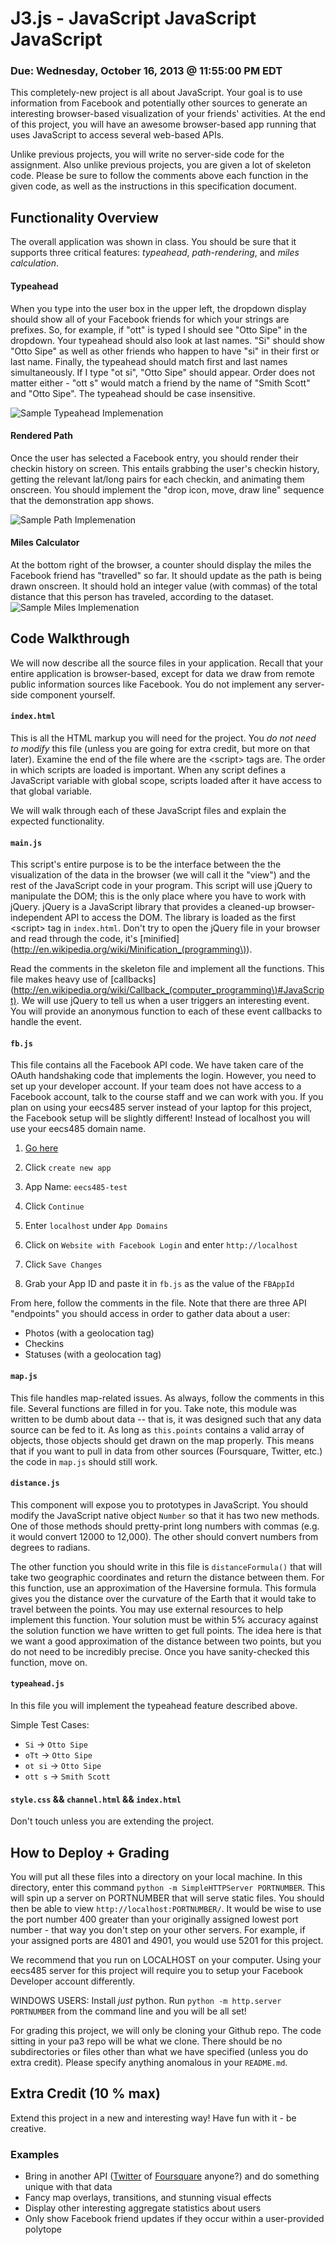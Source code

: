 # J3.js - JavaScript JavaScript JavaScript

### Due: Wednesday, October 16, 2013 @ 11:55:00 PM EDT

This completely-new project is all about JavaScript. Your goal
is to use information from Facebook and potentially other sources to
generate an interesting browser-based visualization of your friends'
activities.  At the end of this project, you will have an awesome
browser-based app running that uses JavaScript to access several
web-based APIs.  

Unlike previous projects, you will write no server-side code for the
assignment.  Also unlike previous projects, you are given a lot of skeleton code.
Please be sure to follow the comments above each function in the given
code, as well as the instructions in this specification document.


## Functionality Overview

The overall application was shown in class.  You should be sure that
it supports three critical features: *typeahead*, *path-rendering*,
and *miles calculation*.


#### Typeahead

When you type into the user box in the upper left, the dropdown display should
show all of your Facebook friends for which your strings are prefixes.
So, for example, if "ott" is typed I should see "Otto Sipe" in the dropdown. Your typeahead should also look at last names. "Si" should show "Otto Sipe" as well as other friends who happen to have "si" in their first or last name. Finally, the typeahead should match first and last names simultaneously. If I type "ot si", "Otto Sipe" should appear. Order does not matter either - "ott s" would match a friend by the name of "Smith Scott" and "Otto Sipe". The typeahead should be case insensitive.


![Sample Typeahead Implemenation](http://i.imgur.com/m0BBZ8X.png)

#### Rendered Path

Once the user has selected a Facebook entry, you should render their
checkin history on screen.  This entails grabbing the user's checkin
history, getting the relevant lat/long pairs for each checkin, and
animating them onscreen.  You should implement the "drop icon, move,
draw line" sequence that the demonstration app shows.

![Sample Path Implemenation](http://i.imgur.com/dTbzBUJ.jpg)

#### Miles Calculator

At the bottom right of the browser, a counter should display the miles
the Facebook friend has "travelled" so far.  It should update as the
path is being drawn onscreen. It should hold an integer value (with
commas) of the total distance that this person has traveled, according
to the dataset.  
![Sample Miles Implemenation](http://i.imgur.com/DjSD9SY.png)


## Code Walkthrough

We will now describe all the source files in your application.  Recall
that your entire application is browser-based, except for data we draw
from remote public information sources like Facebook.  You do not
implement any server-side component yourself.

#### `index.html`

This is all the HTML markup you will need for the project. You <i>do
not need to modify</i> this file (unless you are going for extra
credit, but more on that later). Examine the end of the file where are
the \<script\> tags are. The order in which scripts are loaded is
important. When any script defines a JavaScript variable with global
scope, scripts loaded after it have access to that global variable.

We
will walk through each of these JavaScript files and explain the
expected functionality. 

#### `main.js`

This script's entire purpose is to be the interface between the the
visualization of the data in the browser (we will call it the "view")
and the rest of the JavaScript code in your program. This script will
use jQuery to manipulate the DOM; this is the only place where you
have to work with jQuery. jQuery is a JavaScript library that provides
a cleaned-up browser-independent API to access the DOM. The library is
loaded as the first \<script\> tag in `index.html`. Don't try to open
the jQuery file in your browser and read through the code, it's
[minified](http://en.wikipedia.org/wiki/Minification_(programming\)). 

Read the comments in the skeleton file and implement all the
functions. This file makes heavy use of
[callbacks](http://en.wikipedia.org/wiki/Callback_(computer_programming\)#JavaScript). We
will use jQuery to tell us when a user triggers an interesting event. You will provide an anonymous function to each of these event callbacks to handle the event.


#### `fb.js`

This file contains all the Facebook API code. We have taken care of
the OAuth handshaking code that implements the login.  However, you need to set up your developer account. If your team does not have access to a Facebook account, talk to the course staff and we can work with you. If you plan on using your eecs485 server instead of your laptop for this project, the Facebook setup will be slightly different! Instead of localhost you will use your eecs485 domain name.

1) [Go here](https://developers.facebook.com/apps)

2) Click `create new app`

3) App Name: `eecs485-test`

4) Click `Continue`

5) Enter `localhost` under `App Domains`

6) Click on `Website with Facebook Login` and enter `http://localhost`

7) Click `Save Changes`

8) Grab your App ID and paste it in `fb.js` as the value of the `FBAppId`

From here, follow the comments in the file. Note that there are three
API "endpoints" you should access in order to gather data about a user:

* Photos (with a geolocation tag)
* Checkins
* Statuses (with a geolocation tag)

#### `map.js`

This file handles map-related issues.  As always, follow the comments
in this file. Several functions are filled in for you. Take note, this
module was written to be dumb about data -- that is, it was designed
such that any data source can be fed to it. As long as `this.points`
contains a valid array of objects, those objects should get drawn on
the map properly. This means that if you want to pull in data from
other sources (Foursquare, Twitter, etc.) the code in `map.js` should
still work.

#### `distance.js`

This component will expose you to prototypes in JavaScript. You should modify the JavaScript native object `Number` so that it has two new methods. One of those methods should pretty-print long numbers with commas (e.g. it would convert 12000 to 12,000). The other should convert numbers from degrees to radians.

The other function you should write in this file is `distanceFormula()` that will take two
geographic coordinates and return the distance between them. For this
function, use an approximation of the Haversine formula. This formula
gives you the distance over the curvature of the Earth that it would
take to travel between the points. You may use external resources to
help implement this function. Your solution must be within 5% accuracy
against the solution function we have written to get full points. The
idea here is that we want a good approximation of the distance between
two points, but you do not need to be incredibly precise.
Once you have sanity-checked this function, move on.

#### `typeahead.js`
In this file you will implement the typeahead feature described above.

Simple Test Cases:

* `Si` -> `Otto Sipe`
* `oTt` -> `Otto Sipe`
* `ot si` -> `Otto Sipe`
* `ott s` -> `Smith Scott`

#### `style.css` && `channel.html` && `index.html`

Don't touch unless you are extending the project.

## How to Deploy + Grading

You will put all these files into a directory on your local machine. In this directory, enter this command `python -m SimpleHTTPServer PORTNUMBER`. This will spin up a server on PORTNUMBER that will serve static files. You should then be able to view `http://localhost:PORTNUMBER/`. It would be wise to use the port number 400 greater than your originally assigned lowest port number - that way you don't step on your other servers. For example, if your assigned ports are 4801 and 4901, you would use 5201 for this project.

We recommend that you run on LOCALHOST on your computer. Using your eecs485 server for this project will require you to setup your Facebook Developer account differently.

WINDOWS USERS: Install *just* python. Run `python -m http.server PORTNUMBER` from the command line and you will be all set!

For grading this project, we will only be cloning your Github repo. The code sitting in your pa3 repo will be what we clone. There should be no subdirectories or files other than what we have specified (unless you do extra credit). Please specify anything anomalous in your `README.md`.

## Extra Credit (10 % max)

Extend this project in a new and interesting way! Have fun with it - be creative.

### Examples

* Bring in another API ([Twitter](https://dev.twitter.com/docs/api/1.1) of [Foursquare](https://developer.foursquare.com/docs/explore) anyone?) and do something unique with that data
* Fancy map overlays, transitions, and stunning visual effects
* Display other interesting aggregate statistics about users
* Only show Facebook friend updates if they occur within a user-provided polytope

